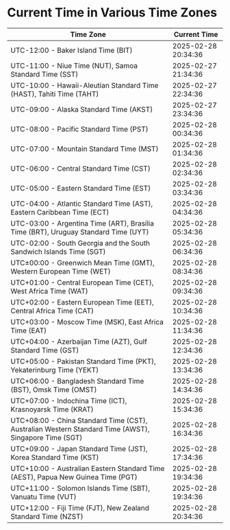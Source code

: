 # Current Time in Various Time Zones

| Time Zone | Current Time |
|-----------|--------------|
| UTC-12:00 - Baker Island Time (BIT) | 2025-02-28 20:34:36 |
| UTC-11:00 - Niue Time (NUT), Samoa Standard Time (SST) | 2025-02-27 21:34:36 |
| UTC-10:00 - Hawaii-Aleutian Standard Time (HAST), Tahiti Time (TAHT) | 2025-02-27 22:34:36 |
| UTC-09:00 - Alaska Standard Time (AKST) | 2025-02-27 23:34:36 |
| UTC-08:00 - Pacific Standard Time (PST) | 2025-02-28 00:34:36 |
| UTC-07:00 - Mountain Standard Time (MST) | 2025-02-28 01:34:36 |
| UTC-06:00 - Central Standard Time (CST) | 2025-02-28 02:34:36 |
| UTC-05:00 - Eastern Standard Time (EST) | 2025-02-28 03:34:36 |
| UTC-04:00 - Atlantic Standard Time (AST), Eastern Caribbean Time (ECT) | 2025-02-28 04:34:36 |
| UTC-03:00 - Argentina Time (ART), Brasília Time (BRT), Uruguay Standard Time (UYT) | 2025-02-28 05:34:36 |
| UTC-02:00 - South Georgia and the South Sandwich Islands Time (SGT) | 2025-02-28 06:34:36 |
| UTC±00:00 - Greenwich Mean Time (GMT), Western European Time (WET) | 2025-02-28 08:34:36 |
| UTC+01:00 - Central European Time (CET), West Africa Time (WAT) | 2025-02-28 09:34:36 |
| UTC+02:00 - Eastern European Time (EET), Central Africa Time (CAT) | 2025-02-28 10:34:36 |
| UTC+03:00 - Moscow Time (MSK), East Africa Time (EAT) | 2025-02-28 11:34:36 |
| UTC+04:00 - Azerbaijan Time (AZT), Gulf Standard Time (GST) | 2025-02-28 12:34:36 |
| UTC+05:00 - Pakistan Standard Time (PKT), Yekaterinburg Time (YEKT) | 2025-02-28 13:34:36 |
| UTC+06:00 - Bangladesh Standard Time (BST), Omsk Time (OMST) | 2025-02-28 14:34:36 |
| UTC+07:00 - Indochina Time (ICT), Krasnoyarsk Time (KRAT) | 2025-02-28 15:34:36 |
| UTC+08:00 - China Standard Time (CST), Australian Western Standard Time (AWST), Singapore Time (SGT) | 2025-02-28 16:34:36 |
| UTC+09:00 - Japan Standard Time (JST), Korea Standard Time (KST) | 2025-02-28 17:34:36 |
| UTC+10:00 - Australian Eastern Standard Time (AEST), Papua New Guinea Time (PGT) | 2025-02-28 19:34:36 |
| UTC+11:00 - Solomon Islands Time (SBT), Vanuatu Time (VUT) | 2025-02-28 19:34:36 |
| UTC+12:00 - Fiji Time (FJT), New Zealand Standard Time (NZST) | 2025-02-28 20:34:36 |
